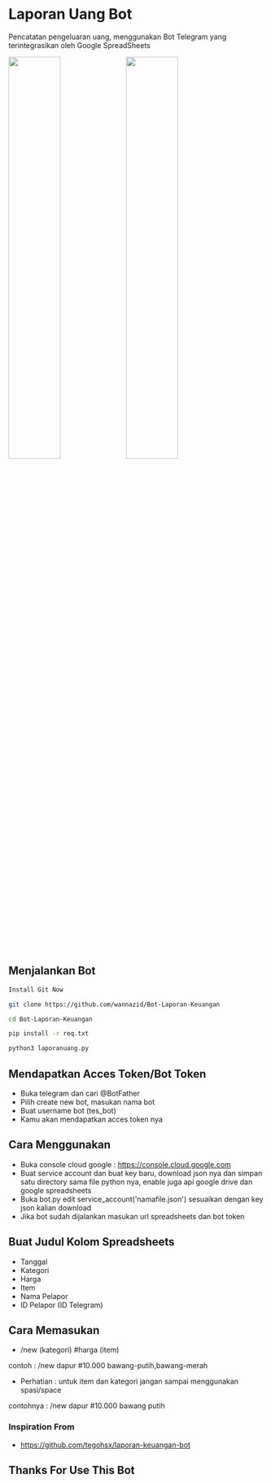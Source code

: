 # Laporan Uang Bot
Pencatatan pengeluaran uang, menggunakan Bot Telegram yang terintegrasikan oleh Google SpreadSheets

<img src="https://raw.githubusercontent.com/wannazid/Bot-Laporan-Keuangan/main/Screenshot_2022-08-16-19-53-16-467_org.telegram.messenger.jpg" width="45%"> <img src="https://raw.githubusercontent.com/wannazid/Bot-Laporan-Keuangan/main/Screenshot_2022-08-16-19-51-55-618_com.google.android.apps.docs.editors.sheets.jpg" width="45%">
## Menjalankan Bot
```bash
Install Git Now
```
```bash
git clone https://github.com/wannazid/Bot-Laporan-Keuangan
```
```bash
cd Bot-Laporan-Keuangan
```
```bash
pip install -r req.txt
```
```bash
python3 laporanuang.py
```
## Mendapatkan Acces Token/Bot Token
- Buka telegram dan cari @BotFather
- Pilih create new bot, masukan nama bot
- Buat username bot (tes_bot)
- Kamu akan mendapatkan acces token nya
## Cara Menggunakan
- Buka console cloud google : https://console.cloud.google.com
- Buat service account dan buat key baru, download json nya dan simpan satu directory sama file python nya, enable juga api google drive dan google spreadsheets
- Buka bot.py edit service_account('namafile.json') sesuaikan dengan key json kalian download
- Jika bot sudah dijalankan masukan url spreadsheets dan bot token
## Buat Judul Kolom Spreadsheets
- Tanggal
- Kategori
- Harga
- Item
- Nama Pelapor
- ID Pelapor (ID Telegram)
## Cara Memasukan
- /new (kategori) #harga (item)

contoh : /new dapur #10.000 bawang-putih,bawang-merah

- Perhatian : untuk item dan kategori jangan sampai menggunakan spasi/space

contohnya : /new dapur #10.000 bawang putih

### Inspiration From 
- https://github.com/tegohsx/laporan-keuangan-bot
## Thanks For Use This Bot
